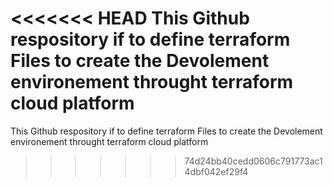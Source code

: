 <<<<<<< HEAD
This Github respository if to define terraform Files to create the Devolement environement throught terraform cloud platform
=======
This Github respository if to define terraform Files to create the Devolement environement throught terraform cloud platform
>>>>>>> 74d24bb40cedd0606c791773ac14dbf042ef29f4
